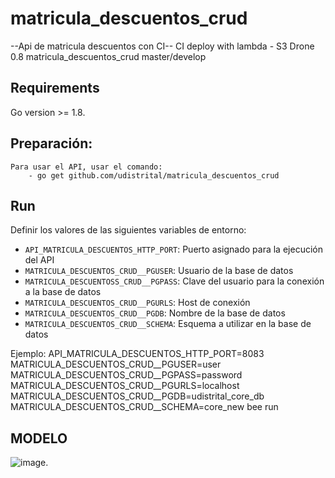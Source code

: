 # matricula_descuentos_crud

--Api de matricula descuentos con CI--
CI deploy with lambda - S3
Drone 0.8 
matricula_descuentos_crud master/develop

## Requirements
Go version >= 1.8.

## Preparación:
    Para usar el API, usar el comando:
        - go get github.com/udistrital/matricula_descuentos_crud

## Run

Definir los valores de las siguientes variables de entorno:

 - `API_MATRICULA_DESCUENTOS_HTTP_PORT`: Puerto asignado para la ejecución del API
 - `MATRICULA_DESCUENTOS_CRUD__PGUSER`: Usuario de la base de datos
 - `MATRICULA_DESCUENTOSS_CRUD__PGPASS`: Clave del usuario para la conexión a la base de datos  
 - `MATRICULA_DESCUENTOS_CRUD__PGURLS`: Host de conexión
 - `MATRICULA_DESCUENTOS_CRUD__PGDB`: Nombre de la base de datos
 - `MATRICULA_DESCUENTOS_CRUD__SCHEMA`: Esquema a utilizar en la base de datos

Ejemplo: API_MATRICULA_DESCUENTOS_HTTP_PORT=8083 MATRICULA_DESCUENTOS_CRUD__PGUSER=user MATRICULA_DESCUENTOS_CRUD__PGPASS=password MATRICULA_DESCUENTOS_CRUD__PGURLS=localhost MATRICULA_DESCUENTOS_CRUD__PGDB=udistrital_core_db MATRICULA_DESCUENTOS_CRUD__SCHEMA=core_new bee run

## MODELO
![image](https://github.com/udistrital/matricula_descuentos_crud/blob/develop/Descuentos_Matricula.svg).
